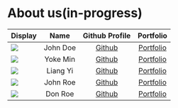 # About us(in-progress)

Display | Name | Github Profile | Portfolio 
--------|:----:|:--------------:|:---------:
![](https://via.placeholder.com/100.png?text=Photo) | John Doe | [Github](https://github.com/) | [Portfolio](docs/team/johndoe.md)
![](https://via.placeholder.com/100.png?text=Photo) | Yoke Min | [Github](https://github.com/yokemin) | [Portfolio](docs/team/yokemin.md)
![](https://via.placeholder.com/100.png?text=Photo) | Liang Yi | [Github](https://github.com/wly99) | [Portfolio](docs/team/wly99.md)
![](https://via.placeholder.com/100.png?text=Photo) | John Roe | [Github](https://github.com/) | [Portfolio](docs/team/johndoe.md)
![](https://via.placeholder.com/100.png?text=Photo) | Don Roe | [Github](https://github.com/) | [Portfolio](docs/team/johndoe.md)

